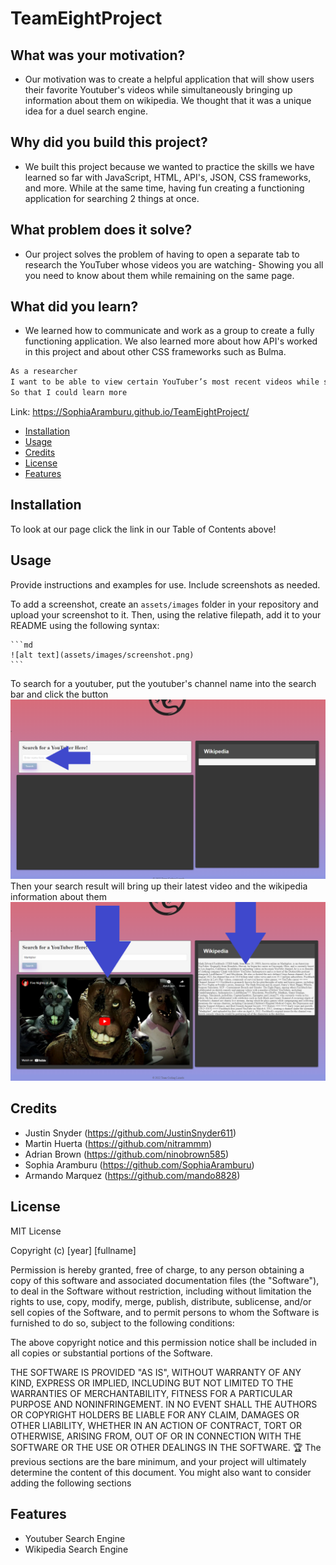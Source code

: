 # TeamEightProject
## What was your motivation?
- Our motivation was to create a helpful application that will show users their favorite Youtuber's videos while simultaneously bringing up information about them on wikipedia. We thought that it was a unique idea for a duel search engine.  
## Why did you build this project?
- We built this project because we wanted to practice the skills we have learned so far with JavaScript, HTML, API's, JSON, CSS frameworks, and more. While at the same time, having fun creating a functioning application for searching 2 things at once.  
## What problem does it solve?
- Our project solves the problem of having to open a separate tab to research the YouTuber whose videos you are watching- Showing you all you need to know about them while remaining on the same page. 
## What did you learn?
- We learned how to communicate and work as a group to create a fully functioning application. We also learned more about how API's worked in this project and about other CSS frameworks such as Bulma. 

```md
As a researcher
I want to be able to view certain YouTuber’s most recent videos while simultaneously viewing information regarding that YouTuber from Wikipedia. 
So that I could learn more
```

Link: https://SophiaAramburu.github.io/TeamEightProject/

- [Installation](#installation)
- [Usage](#usage)
- [Credits](#credits)
- [License](#license)
- [Features](#features)

## Installation

To look at our page click the link in our Table of Contents above!

## Usage

Provide instructions and examples for use. Include screenshots as needed.

To add a screenshot, create an `assets/images` folder in your repository and upload your screenshot to it. Then, using the relative filepath, add it to your README using the following syntax:

    ```md
    ![alt text](assets/images/screenshot.png)
    ```
To search for a youtuber, put the youtuber's channel name into the search bar and click the button
![Arrow pointing where to input your youtuber](assets/images/info2.png)
Then your search result will bring up their latest video and the wikipedia information about them
![Arrow pointing to where the latest youtube video and wikipeida info from that channel will appear](assets/images/info1.png)

## Credits

- Justin Snyder (https://github.com/JustinSnyder611)
- Martin Huerta (https://github.com/nitrammm)
- Adrian Brown (https://github.com/ninobrown585)
- Sophia Aramburu (https://github.com/SophiaAramburu)
- Armando Marquez (https://github.com/mando8828)

## License
MIT License

Copyright (c) [year] [fullname]

Permission is hereby granted, free of charge, to any person obtaining a copy
of this software and associated documentation files (the "Software"), to deal
in the Software without restriction, including without limitation the rights
to use, copy, modify, merge, publish, distribute, sublicense, and/or sell
copies of the Software, and to permit persons to whom the Software is
furnished to do so, subject to the following conditions:

The above copyright notice and this permission notice shall be included in all
copies or substantial portions of the Software.

THE SOFTWARE IS PROVIDED "AS IS", WITHOUT WARRANTY OF ANY KIND, EXPRESS OR
IMPLIED, INCLUDING BUT NOT LIMITED TO THE WARRANTIES OF MERCHANTABILITY,
FITNESS FOR A PARTICULAR PURPOSE AND NONINFRINGEMENT. IN NO EVENT SHALL THE
AUTHORS OR COPYRIGHT HOLDERS BE LIABLE FOR ANY CLAIM, DAMAGES OR OTHER
LIABILITY, WHETHER IN AN ACTION OF CONTRACT, TORT OR OTHERWISE, ARISING FROM,
OUT OF OR IN CONNECTION WITH THE SOFTWARE OR THE USE OR OTHER DEALINGS IN THE
SOFTWARE.
🏆 The previous sections are the bare minimum, and your project will ultimately determine the content of this document. You might also want to consider adding the following sections
## Features

- Youtuber Search Engine
- Wikipedia Search Engine
